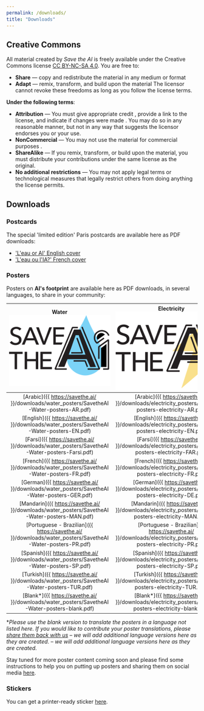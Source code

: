 ```yaml
---
permalink: /downloads/
title: "Downloads"
---
```


## Creative Commons 

All material created by _Save the AI_ is freely available under the Creative Commons license [CC BY-NC-SA 4.0](https://creativecommons.org/licenses/by-nc-sa/4.0/).
You are free to:
- **Share** — copy and redistribute the material in any medium or format
- **Adapt** — remix, transform, and build upon the material
The licensor cannot revoke these freedoms as long as you follow the license terms.

**Under the following terms**:

- **Attribution** — You must give appropriate credit , provide a link to the license, and indicate if changes were made . You may do so in any reasonable manner, but not in any way that suggests the licensor endorses you or your use.
- **NonCommercial** — You may not use the material for commercial purposes .
- **ShareAlike** — If you remix, transform, or build upon the material, you must distribute your contributions under the same license as the original.
- **No additional restrictions** — You may not apply legal terms or technological measures that legally restrict others from doing anything the license permits.

## Downloads

### <a id="postcards"/>Postcards
The special 'limited edition' Paris postcards are available here as PDF downloads:
- ['L'eau or AI' English cover](https://github.com/user-attachments/files/18727189/SavetheAI-postcard-v1.5b.pdf)
- ['L'eau ou l'IA?' French cover](https://github.com/user-attachments/files/18727201/SavetheAI-postcard-v1.5a.pdf)


### <a id="posters"/>Posters
Posters on **AI's footprint** are available here as PDF downloads, in several languages, to share in your community:

| **Water**<br><img src="/images/SAVEtheAI logos-water-fixed size.png" alt="water"> | **Electricity**<br><img id="electricity" src="/images/SAVEtheAI logos-electricity-fixed size.png" alt="electricity"> | **Air**<br><img id="air" src="/images/SAVEtheAI logos-06.png" alt="air"> |
| :---: | :---: | :---: |
| [Arabic]({{ https://savethe.ai/ }}/downloads/water_posters/SavetheAI-Water-posters-AR.pdf) | [Arabic]({{ https://savethe.ai/ }}/downloads/electricity_posters/SavetheAI-posters-electricity-AR.pdf) | [Arabic]({{ https://savethe.ai/ }}/downloads/air_posters/SavetheAI-posters-air-AR.pdf) |
| [English]({{ https://savethe.ai/ }}/downloads/water_posters/SavetheAI-Water-posters-EN.pdf) | [English]({{ https://savethe.ai/ }}/downloads/electricity_posters/SavetheAI-posters-electricity-EN.pdf) | [English]({{ https://savethe.ai/ }}/downloads/air_posters/SavetheAI-posters-air-EN.pdf)
| [Farsi]({{ https://savethe.ai/ }}/downloads/water_posters/SavetheAI-Water-posters-Farsi.pdf) | [Farsi]({{ https://savethe.ai/ }}/downloads/electricity_posters/SavetheAI-posters-electricity-FAR.pdf) | [Farsi]({{ https://savethe.ai/ }}/downloads/air_posters/SavetheAI-posters-air-FAR.pdf)
| [French]({{ https://savethe.ai/ }}/downloads/water_posters/SavetheAI-Water-posters-FR.pdf) | [French]({{ https://savethe.ai/ }}/downloads/electricity_posters/SavetheAI-posters-electricity-FR.pdf) | [French]({{ https://savethe.ai/ }}/downloads/air_posters/SavetheAI-posters-air-FR.pdf)
| [German]({{ https://savethe.ai/ }}/downloads/water_posters/SavetheAI-Water-posters-GER.pdf) | [German]({{ https://savethe.ai/ }}/downloads/electricity_posters/SavetheAI-posters-electricity-DE.pdf)| [German]({{ https://savethe.ai/ }}/downloads/air_posters/SavetheAI-posters-air-GER.pdf)
| [Mandarin]({{ https://savethe.ai/ }}/downloads/water_posters/SavetheAI-Water-posters-MAN.pdf) | [Mandarin]({{ https://savethe.ai/ }}/downloads/electricity_posters/SavetheAI-posters-electricity-MAN.pdf)| [Mandarin]({{ https://savethe.ai/ }}/downloads/air_posters/SavetheAI-posters-air-MAN.pdf)
| [Portuguese - Brazilian]({{ https://savethe.ai/ }}/downloads/water_posters/SavetheAI-Water-posters-PR.pdf) | [Portuguese - Brazilian]({{ https://savethe.ai/ }}/downloads/electricity_posters/SavetheAI-posters-electricity-PR.pdf)| Coming Soon |
| [Spanish]({{ https://savethe.ai/ }}/downloads/water_posters/SavetheAI-Water-posters-SP.pdf) | [Spanish]({{ https://savethe.ai/ }}/downloads/electricity_posters/SavetheAI-posters-electricity-SP.pdf)| [Spanish]({{ https://savethe.ai/ }}/downloads/air_posters/SavetheAI-posters-air-SP.pdf)
| [Turkish]({{ https://savethe.ai/ }}/downloads/water_posters/SavetheAI-Water-posters-TUR.pdf) | [Turkish]({{ https://savethe.ai/ }}/downloads/electricity_posters/SavetheAI-posters-electricity-TUR.pdf)| [Turkish]({{ https://savethe.ai/ }}/downloads/air_posters/SavetheAI-posters-air-TUR.pdf)
| [Blank\*]({{ https://savethe.ai/ }}/downloads/water_posters/SavetheAI-Water-posters-blank.pdf) | [Blank\*]({{ https://savethe.ai/ }}/downloads/electricity_posters/SavetheAI-posters-electricity-blank.pdf) | [Blank\*]({{ https://savethe.ai/ }}/downloads/air_posters/SavetheAI-posters-air-blank.pdf)

\**Please use the blank version to translate the posters in a language not listed here. If you would like to contribute your poster translations, please [share them back with us](https://savethe.ai/join-us/) – we will add additional language versions 
here as they are created. – we will add additional language versions here as they are created.*

Stay tuned for more poster content coming soon and please find some instructions to help you on putting up posters and sharing them on social media [here](https://savethe.ai/join-us/). 

### <a id="stickers"/>Stickers
You can get a printer-ready sticker [here](/downloads/savetheAI-sticker.png).
